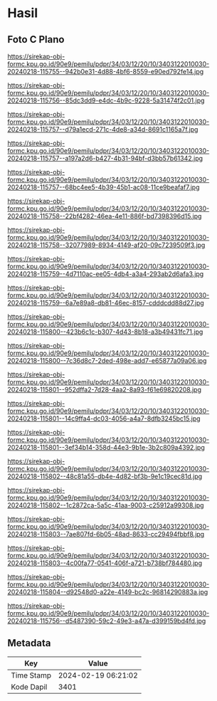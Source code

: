 # Hasil

## Foto C Plano

https://sirekap-obj-formc.kpu.go.id/90e9/pemilu/pdpr/34/03/12/20/10/3403122010030-20240218-115755--942b0e31-4d88-4bf6-8559-e90ed792fe14.jpg

https://sirekap-obj-formc.kpu.go.id/90e9/pemilu/pdpr/34/03/12/20/10/3403122010030-20240218-115756--85dc3dd9-e4dc-4b9c-9228-5a31474f2c01.jpg

https://sirekap-obj-formc.kpu.go.id/90e9/pemilu/pdpr/34/03/12/20/10/3403122010030-20240218-115757--d79a1ecd-271c-4de8-a34d-8691c1165a7f.jpg

https://sirekap-obj-formc.kpu.go.id/90e9/pemilu/pdpr/34/03/12/20/10/3403122010030-20240218-115757--a197a2d6-b427-4b31-94bf-d3bb57b61342.jpg

https://sirekap-obj-formc.kpu.go.id/90e9/pemilu/pdpr/34/03/12/20/10/3403122010030-20240218-115757--68bc4ee5-4b39-45b1-ac08-11ce9beafaf7.jpg

https://sirekap-obj-formc.kpu.go.id/90e9/pemilu/pdpr/34/03/12/20/10/3403122010030-20240218-115758--22bf4282-46ea-4e11-886f-bd7398396d15.jpg

https://sirekap-obj-formc.kpu.go.id/90e9/pemilu/pdpr/34/03/12/20/10/3403122010030-20240218-115758--32077989-8934-4149-af20-09c7239509f3.jpg

https://sirekap-obj-formc.kpu.go.id/90e9/pemilu/pdpr/34/03/12/20/10/3403122010030-20240218-115759--4d7110ac-ee05-4db4-a3a4-293ab2d6afa3.jpg

https://sirekap-obj-formc.kpu.go.id/90e9/pemilu/pdpr/34/03/12/20/10/3403122010030-20240218-115759--6a7e89a8-db81-46ec-8157-cdddcdd88d27.jpg

https://sirekap-obj-formc.kpu.go.id/90e9/pemilu/pdpr/34/03/12/20/10/3403122010030-20240218-115800--423b6c1c-b307-4d43-8b18-a3b49431fc71.jpg

https://sirekap-obj-formc.kpu.go.id/90e9/pemilu/pdpr/34/03/12/20/10/3403122010030-20240218-115800--7c36d8c7-2ded-498e-add7-e65877a09a06.jpg

https://sirekap-obj-formc.kpu.go.id/90e9/pemilu/pdpr/34/03/12/20/10/3403122010030-20240218-115801--952dffa2-7d28-4aa2-8a93-f61e69820208.jpg

https://sirekap-obj-formc.kpu.go.id/90e9/pemilu/pdpr/34/03/12/20/10/3403122010030-20240218-115801--14c9ffa4-dc03-4056-a4a7-8dfb3245bc15.jpg

https://sirekap-obj-formc.kpu.go.id/90e9/pemilu/pdpr/34/03/12/20/10/3403122010030-20240218-115801--3ef34b14-358d-44e3-9b1e-3b2c809a4392.jpg

https://sirekap-obj-formc.kpu.go.id/90e9/pemilu/pdpr/34/03/12/20/10/3403122010030-20240218-115802--48c81a55-db4e-4d82-bf3b-9e1c19cec81d.jpg

https://sirekap-obj-formc.kpu.go.id/90e9/pemilu/pdpr/34/03/12/20/10/3403122010030-20240218-115802--1c2872ca-5a5c-41aa-9003-c25912a99308.jpg

https://sirekap-obj-formc.kpu.go.id/90e9/pemilu/pdpr/34/03/12/20/10/3403122010030-20240218-115803--7ae807fd-6b05-48ad-8633-cc29494fbbf8.jpg

https://sirekap-obj-formc.kpu.go.id/90e9/pemilu/pdpr/34/03/12/20/10/3403122010030-20240218-115803--4c00fa77-0541-406f-a721-b738bf784480.jpg

https://sirekap-obj-formc.kpu.go.id/90e9/pemilu/pdpr/34/03/12/20/10/3403122010030-20240218-115804--d92548d0-a22e-4149-bc2c-96814290883a.jpg

https://sirekap-obj-formc.kpu.go.id/90e9/pemilu/pdpr/34/03/12/20/10/3403122010030-20240218-115756--d5487390-59c2-49e3-a47a-d399159bd4fd.jpg


## Metadata

| Key        | Value               |
| ---------- | ------------------- |
| Time Stamp | 2024-02-19 06:21:02 |
| Kode Dapil | 3401                |



